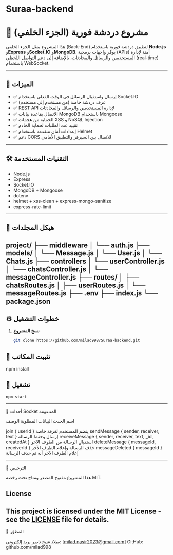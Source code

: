 # Suraa-backend
# 💬 مشروع دردشة فورية (الجزء الخلفي)

هذا المشروع يمثل الجزء الخلفي (Back-End) لتطبيق دردشة فورية باستخدام **Node.js** و**Express** و**Socket.IO** و**MongoDB**. يوفّر واجهات برمجية (APIs) آمنة لإدارة المستخدمين والرسائل والمحادثات، بالإضافة إلى دعم التواصل اللحظي (real-time) باستخدام WebSocket.

---

## 🚀 الميزات

- ✅ إرسال واستقبال الرسائل في الوقت الفعلي باستخدام Socket.IO
- ✅ غرف دردشة خاصة (من مستخدم إلى مستخدم)
- ✅ REST API لإدارة المستخدمين والرسائل والمحادثات
- ✅ الاتصال بقاعدة بيانات MongoDB باستخدام Mongoose
- ✅ الحماية من هجمات XSS و NoSQL Injection
- ✅ تقييد عدد الطلبات لحماية الخادم
- ✅ إعدادات أمان متقدمة باستخدام Helmet
- ✅ دعم CORS للاتصال بين السيرفر والتطبيق الأمامي

---

## 🛠️ التقنيات المستخدمة

- Node.js
- Express
- Socket.IO
- MongoDB + Mongoose
- dotenv
- helmet + xss-clean + express-mongo-sanitize
- express-rate-limit

---

## 📁 هيكل المجلدات
project/ 
├── middleware
│   └── auth.js
├── models/ 
│   └── Message.js 
│   └── User.js
│   └── Chats.js
├── controllers
│   └── userController.js
│   └── chatsController.js
│   └── messageController.js
├── routes/
│   ├── chatsRoutes.js
│   ├── userRoutes.js 
│   └── messageRoutes.js 
├── .env 
├── index.js
└── package.json
---

## ⚙️ خطوات التشغيل

1. **نسخ المشروع**

   ```bash
   git clone https://github.com/milad998/Suraa-backend.git

## 🔨 تثبيت المكاتب

   npm install

## 📍 تشغيل

    npm start

---

🔌 أحداث Socket المدعومة

اسم الحدث	البيانات المطلوبة	الوصف

join	{ userId }	ينضم المستخدم لغرفة خاصة
sendMessage	{ sender, receiver, text }	إرسال وحفظ الرسالة
receiveMessage	{ sender, receiver, text, _id, createdAt }	استقبال الرسالة من الطرف الآخر
deleteMessage	{ messageId, receiverId }	حذف الرسالة وإعلام الطرف الآخر
messageDeleted	{ messageId }	إعلام الطرف الآخر أنه تم حذف الرسالة



---

📄 الترخيص

هذا المشروع مفتوح المصدر ومتاح تحت رخصة MIT.

## License

This project is licensed under the MIT License - see the [LICENSE](./LICENSE) file for details.
---

👤 المطوّر

ميلاد شيخ ناصر
بريد إلكتروني: [milad.nasir2023@gmail.com]
GitHub: github.com/milad998




